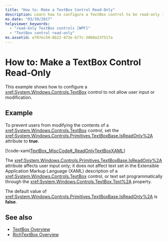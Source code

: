 ```yaml
---
title: "How to: Make a TextBox Control Read-Only"
description: Learn how to configure a TextBox control to be read-only in a Windows Presentation Foundation (WPF) application.
ms.date: "03/30/2017"
helpviewer_keywords: 
  - "read-only TextBox controls [WPF]"
  - "TextBox control read-only"
ms.assetid: e707ec59-8b22-473e-b77c-3060a237517a
---
```

# How to: Make a TextBox Control Read-Only

This example shows how to configure a <xref:System.Windows.Controls.TextBox> control to not allow user input or modification.  
  
## Example  

 To prevent users from modifying the contents of a <xref:System.Windows.Controls.TextBox> control, set the <xref:System.Windows.Controls.Primitives.TextBoxBase.IsReadOnly%2A> attribute to **true**.  
  
 [!code-xaml[TextBox_MiscCode#_ReadOnlyTextBoxXAML](~/samples/snippets/csharp/VS_Snippets_Wpf/TextBox_MiscCode/CSharp/Window1.xaml#_readonlytextboxxaml)]  
  
 The <xref:System.Windows.Controls.Primitives.TextBoxBase.IsReadOnly%2A> attribute affects user input only; it does not affect text set in the Extensible Application Markup Language (XAML) description of a <xref:System.Windows.Controls.TextBox> control, or text set programmatically through the <xref:System.Windows.Controls.TextBox.Text%2A> property.  
  
 The default value of <xref:System.Windows.Controls.Primitives.TextBoxBase.IsReadOnly%2A> is **false**.  
  
## See also

- [TextBox Overview](textbox-overview.md)
- [RichTextBox Overview](richtextbox-overview.md)

